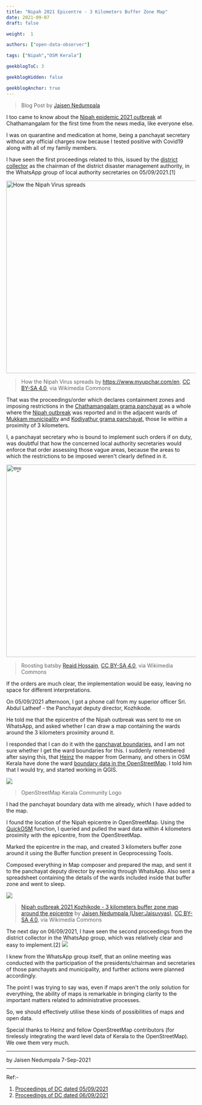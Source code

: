 ```yaml
---
title: "Nipah 2021 Epicentre - 3 Kilometers Buffer Zone Map"
date: 2021-09-07
draft: false

weight:  1

authors: ["open-data-observer"]

tags: ["Nipah","OSM Kerala"]

geekblogToC: 3

geekblogHidden: false

geekblogAnchor: true
---
```

> Blog Post by [Jaisen Nedumpala](https://wiki.openstreetmap.org/wiki/User:Jaisuvyas)

I too came to know about the [Nipah epidemic 2021 outbreak](https://en.wikipedia.org/wiki/2021_Nipah_virus_outbreak_in_Kerala) at Chathamangalam for the first time from the news media, like everyone else.

I was on quarantine and medication at home, being a panchayat secretary without any official charges now because I tested positive with Covid19 along with all of my family members.

I have seen the first proceedings related to this, issued by the [district collector](https://kozhikode.nic.in/collectorate/) as the chairman of the district disaster management authority, in the WhatsApp group of local authority secretaries on 05/09/2021.[1]

<a title="https://www.myupchar.com/en, CC BY-SA 4.0 &lt;https://creativecommons.org/licenses/by-sa/4.0&gt;, via Wikimedia Commons" href="https://commons.wikimedia.org/wiki/File:How_the_Nipah_Virus_spreads.png"><img width="512" alt="How the Nipah Virus spreads" src="https://upload.wikimedia.org/wikipedia/commons/thumb/7/72/How_the_Nipah_Virus_spreads.png/512px-How_the_Nipah_Virus_spreads.png"></a>
>How the Nipah Virus spreads by <a href="https://commons.wikimedia.org/wiki/File:How_the_Nipah_Virus_spreads.png">https://www.myupchar.com/en</a>, <a href="https://creativecommons.org/licenses/by-sa/4.0">CC BY-SA 4.0</a>, via Wikimedia Commons

That was the proceedings/order which declares containment zones and imposing restrictions in the [Chathamangalam grama panchayat](https://en.wikipedia.org/wiki/Chathamangalam) as a whole where the [Nipah outbreak](https://en.wikipedia.org/wiki/Nipah_virus_infection) was reported and in the adjacent wards of [Mukkam municipality](https://en.wikipedia.org/wiki/Mukkam) and [Kodiyathur grama panchayat](https://en.wikipedia.org/wiki/Kodiyathur), those lie within a proximity of 3 kilometers.

I, a panchayat secretary who is bound to implement such orders if on duty, was doubtful that how the concerned local authority secretaries would enforce that order assessing those vague areas, because the areas to which the restrictions to be imposed weren't clearly defined in it.

<a title="Reaid Hossain, CC BY-SA 4.0 &lt;https://creativecommons.org/licenses/by-sa/4.0&gt;, via Wikimedia Commons" href="https://commons.wikimedia.org/wiki/File:%E0%A6%AC%E0%A6%BE%E0%A6%A6%E0%A7%81%E0%A6%A1%E0%A6%BC.jpg"><img width="512" alt="বাদুড়" src="https://upload.wikimedia.org/wikipedia/commons/thumb/3/3d/%E0%A6%AC%E0%A6%BE%E0%A6%A6%E0%A7%81%E0%A6%A1%E0%A6%BC.jpg/512px-%E0%A6%AC%E0%A6%BE%E0%A6%A6%E0%A7%81%E0%A6%A1%E0%A6%BC.jpg"></a>
>Roosting batsby <a href="https://commons.wikimedia.org/wiki/File:%E0%A6%AC%E0%A6%BE%E0%A6%A6%E0%A7%81%E0%A6%A1%E0%A6%BC.jpg">Reaid Hossain</a>, <a href="https://creativecommons.org/licenses/by-sa/4.0">CC BY-SA 4.0</a>, via Wikimedia Commons

If the orders are much clear, the implementation would be easy, leaving no space for different interpretations. 

On 05/09/2021 afternoon, I got a phone call from my superior officer Sri. Abdul Latheef - the Panchayat deputy director, Kozhikode. 

He told me that the epicentre of the Nipah outbreak was sent to me on WhatsApp, and asked whether I can draw a map containing the wards around the 3 kilometers proximity around it.

I responded that I can do it with the [panchayat boundaries](https://opendatakerala.org/post/2020/10/31/lsg-kerala-map-data-release/), and I am not sure whether I get the ward boundaries for this. I suddenly remembered after saying this, that [Heinz](https://www.openstreetmap.org/user/Heinz_V) the mapper from Germany, and others in OSM Kerala have done the ward [boundary data in the OpenStreetMap](https://www.thehindu.com/news/national/kerala/collaborative-mapping-of-local-body-wards-of-kerala-under-way/article34695550.ece). I told him that I would try, and started working in QGIS.

![](https://i.imgur.com/j5SINkZ.png)
> OpenStreetMap Kerala Community Logo 

I had the panchayat boundary data with me already, which I have added to the map.

I found the location of the Nipah epicentre in OpenStreetMap. Using the [QuickOSM](https://plugins.qgis.org/plugins/QuickOSM/) function, I queried and pulled the ward data within 4 kilometers proximity with the epicentre, from the OpenStreetMap.

Marked the epicentre in the map, and created 3 kilometers buffer zone around it using the Buffer function present in Geoprocessing Tools.
 
Composed everything in Map composer and prepared the map, and sent it to the panchayat deputy director by evening through WhatsApp. Also sent a spreadsheet containing the details of the wards included inside that buffer zone and went to sleep.

![](https://i.imgur.com/XlZ2KuS.jpg)
>[Nipah outbreak 2021 Kozhikode - 3 kilometers buffer zone map around the epicentre](https://commons.wikimedia.org/wiki/File:Nipah_outbreak_2021_Kozhikode_-_3_kilometers_buffer_zone_map_around_the_epicentre.pdf) by <a href="https://commons.wikimedia.org/wiki/User:Jaisuvyas">Jaisen Nedumpala (User:Jaisuvyas)</a>, <a href="https://creativecommons.org/licenses/by-sa/4.0">CC BY-SA 4.0</a>, via Wikimedia Commons

The next day on 06/09/2021, I have seen the second proceedings from the district collector in the WhatsApp group, which was relatively clear and easy to implement.[2]
![](https://i.imgur.com/LmjFQ3k.png)

I knew from the WhatsApp group itself, that an online meeting was conducted with the participation of the presidents/chairman and secretaries of those panchayats and municipality, and further actions were planned accordingly.

The point I was trying to say was, even if maps aren't the only solution for everything, the ability of maps is remarkable in bringing clarity to the important matters related to administrative processes.

So, we should effectively utilise these kinds of possibilities of maps and open data.

Special thanks to Heinz and fellow OpenStreetMap contributors (for tirelessly integrating the ward level data of Kerala to the OpenStreetMap). We owe them very much.

---
by Jaisen Nedumpala
7-Sep-2021

---
Ref:-
1. [Proceedings of DC dated 05/09/2021](https://archive.org/details/nipha-kozhikkode-dc-05-sep-2021) 
2. [Proceedings of DC dated 06/09/2021](https://archive.org/details/nipha-kozhikkode-dc-06-sep-2021)